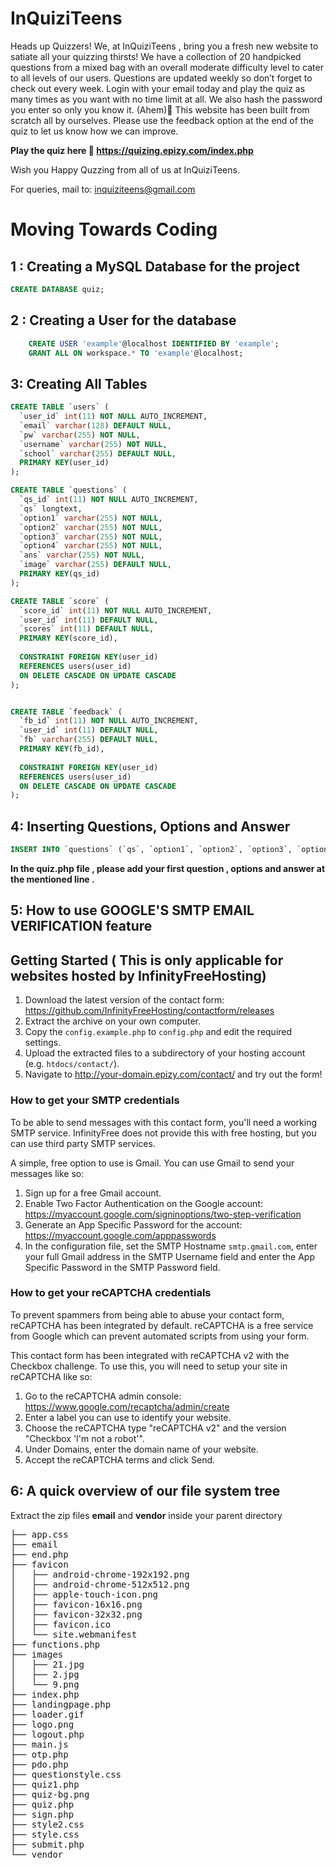 # InQuiziTeens

Heads up Quizzers! 
We, at InQuiziTeens , bring you a fresh new website to satiate all your quizzing thirsts! We have a collection of 20 handpicked questions from a mixed bag with an overall moderate difficulty level to cater to all levels of our users.  Questions are updated weekly so don’t forget to check out every week. Login with your email today and play the quiz as many times as you want with no time limit at all.  We also hash the password you enter so only you know it. (Ahem)🌚
This website has been built from scratch all by ourselves. Please use the feedback option at the end of the quiz to let us know how we can improve. 

<b>Play the quiz here 🔽
https://quizing.epizy.com/index.php</b>

Wish you Happy Quzzing from all of us at InQuiziTeens.

For queries, mail to: inquiziteens@gmail.com



<h1>Moving Towards Coding</h1>

<h2>1 : Creating a MySQL Database for the project </h2> 

```sql
CREATE DATABASE quiz;
```
<h2>2 : Creating a User for the  database</h2>

```sql
    CREATE USER 'example'@localhost IDENTIFIED BY 'example';
    GRANT ALL ON workspace.* TO 'example'@localhost;
```
<h2>3: Creating All Tables</h2>

```sql
CREATE TABLE `users` (
  `user_id` int(11) NOT NULL AUTO_INCREMENT,
  `email` varchar(128) DEFAULT NULL,
  `pw` varchar(255) NOT NULL,
  `username` varchar(255) NOT NULL,
  `school` varchar(255) DEFAULT NULL,
  PRIMARY KEY(user_id)
);

CREATE TABLE `questions` (
  `qs_id` int(11) NOT NULL AUTO_INCREMENT,
  `qs` longtext,
  `option1` varchar(255) NOT NULL,
  `option2` varchar(255) NOT NULL,
  `option3` varchar(255) NOT NULL,
  `option4` varchar(255) NOT NULL,
  `ans` varchar(255) NOT NULL,
  `image` varchar(255) DEFAULT NULL,
  PRIMARY KEY(qs_id)
);

CREATE TABLE `score` (
  `score_id` int(11) NOT NULL AUTO_INCREMENT,
  `user_id` int(11) DEFAULT NULL,
  `scores` int(11) DEFAULT NULL,
  PRIMARY KEY(score_id),
  
  CONSTRAINT FOREIGN KEY(user_id)
  REFERENCES users(user_id)
  ON DELETE CASCADE ON UPDATE CASCADE
);


CREATE TABLE `feedback` (
  `fb_id` int(11) NOT NULL AUTO_INCREMENT,
  `user_id` int(11) DEFAULT NULL,
  `fb` varchar(255) DEFAULT NULL,
  PRIMARY KEY(fb_id),
  
  CONSTRAINT FOREIGN KEY(user_id)
  REFERENCES users(user_id)
  ON DELETE CASCADE ON UPDATE CASCADE
);
```
<h2>4: Inserting Questions, Options and Answer </h2>

```sql
INSERT INTO `questions` (`qs`, `option1`, `option2`, `option3`, `option4`, `ans`, `image`) VALUES ('YOUR QS 1','OPTION 1','OPTION 2','OPTION3',' OPTION4 ','ANSWER','IMAGE_URL');
```

<b> In the quiz.php file , please add your first question , options and answer at the mentioned line .</b>

<h2>5: How to use GOOGLE'S SMTP EMAIL VERIFICATION feature </h2>

## Getting Started (<b> This is only applicable for websites hosted by InfinityFreeHosting</b>)

1. Download the latest version of the contact form: https://github.com/InfinityFreeHosting/contactform/releases
2. Extract the archive on your own computer.
3. Copy the `config.example.php` to `config.php` and edit the required settings.
4. Upload the extracted files to a subdirectory of your hosting account (e.g. `htdocs/contact/`).
5. Navigate to http://your-domain.epizy.com/contact/ and try out the form!

### How to get your SMTP credentials

To be able to send messages with this contact form, you'll need a working SMTP service. InfinityFree does not provide this with free hosting, but you can use third party SMTP services.

A simple, free option to use is Gmail. You can use Gmail to send your messages like so:

1. Sign up for a free Gmail account. 
2. Enable Two Factor Authentication on the Google account: https://myaccount.google.com/signinoptions/two-step-verification
3. Generate an App Specific Password for the account: https://myaccount.google.com/apppasswords
4. In the configuration file, set the SMTP Hostname `smtp.gmail.com`, enter your full Gmail address in the SMTP Username field and enter the App Specific Password in the SMTP Password field.

### How to get your reCAPTCHA credentials

To prevent spammers from being able to abuse your contact form, reCAPTCHA has been integrated by default. reCAPTCHA is a free service from Google which can prevent automated scripts from using your form.

This contact form has been integrated with reCAPTCHA v2 with the Checkbox challenge. To use this, you will need to setup your site in reCAPTCHA like so:

1. Go to the reCAPTCHA admin console: https://www.google.com/recaptcha/admin/create
2. Enter a label you can use to identify your website.
3. Choose the reCAPTCHA type "reCAPTCHA v2" and the version "Checkbox 'I'm not a robot'".
4. Under Domains, enter the domain name of your website.
5. Accept the reCAPTCHA terms and click Send.

<h2> 6: A quick overview of our file system tree </h2>
Extract the zip files  <b>email</b> and <b>vendor</b>  inside your parent directory

<div>
    <pre>
├── app.css
├── email
├── end.php
├── favicon
│   ├── android-chrome-192x192.png
│   ├── android-chrome-512x512.png
│   ├── apple-touch-icon.png
│   ├── favicon-16x16.png
│   ├── favicon-32x32.png
│   ├── favicon.ico
│   └── site.webmanifest
├── functions.php
├── images
│   ├── 21.jpg
│   ├── 2.jpg
│   └── 9.png
├── index.php
├── landingpage.php
├── loader.gif
├── logo.png
├── logout.php
├── main.js
├── otp.php
├── pdo.php
├── questionstyle.css
├── quiz1.php
├── quiz-bg.png
├── quiz.php
├── sign.php
├── style2.css
├── style.css
├── submit.php
└── vendor

 </pre>
</div>
